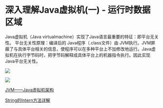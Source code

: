 # 深入理解Java虚拟机(一) - 运行时数据区域

Java虚拟机（Java virtualmachine）实现了Java语言最重要的特征：即平台无关性。
平台无关性原理：编译后的 Java程序（.class文件）由 JVM执行。JVM屏蔽了与具体平台相关的信息，使程序可以在多种平台上不加修改地运行。Java虚拟机在执行字节码时，把字节码解释成具体平台上的机器指令执行。因此实现Java平台无关性。


![](http://o7y1sf21i.bkt.clouddn.com/blog/017/20160514120258073.png)


![](http://o7y1sf21i.bkt.clouddn.com/blog/017/20160819150110871.png)

[JVM——Java虚拟机架构](http://blog.csdn.net/seu_calvin/article/details/51404589)

[String的Intern方法详解](http://www.cnblogs.com/wxgblogs/p/5635099.html)